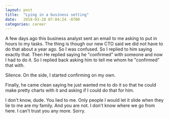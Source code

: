 ```yaml
---
layout: post
title:  "Lying in a business setting"
date:   2018-03-28 07:04:24 -0700
categories: career
---
```


A few days ago this business analyst sent an email to me asking to put in hours to my tasks. The thing is though our new CTO said we did not have to do that about a year ago. So I was confused. So I replied to him saying exactly that. Then He replied saying he "confirmed" with someone and now I had to do it. So I replied back asking him to tell me whom he "confirmed" that with.

Silence. On the side, I started confirming on my own.

Finally, he came clean saying he just wanted me to do it so that he could make pretty charts with it and asking if I could do that for him.

I don't know, dude. You lied to me. Only people I would let it slide when they lie to me are my family. And you are not. I don't know where we go from here. I can't trust you any more. Sorry.